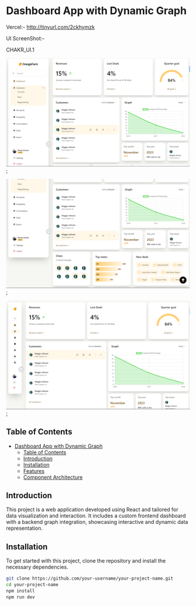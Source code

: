 # Dashboard App with Dynamic Graph 

Vercel:- http://tinyurl.com/2ckhymzk

UI ScreenShot:- 

CHAKR_UI.1

![CHAKR_UI_1](/CHAKR_UI_1.png);

![CHAKR_UI_2](/CHAKR_UI_2.png);

![CHAKR_UI_3](/CHAKR_UI_3.png);

## Table of Contents

- [Dashboard App with Dynamic Graph](#dashboard-app-with-dynamic-graph)
  - [Table of Contents](#table-of-contents)
  - [Introduction](#introduction)
  - [Installation](#installation)
  - [Features](#features)
  - [Component Architecture](#component-architecture)

## Introduction

This project is a web application developed using React and tailored for data visualization and interaction. It includes a custom frontend dashboard with a backend graph integration, showcasing interactive and dynamic data representation.

## Installation

To get started with this project, clone the repository and install the necessary dependencies.

```bash
git clone https://github.com/your-username/your-project-name.git
cd your-project-name
npm install
npm run dev
```


